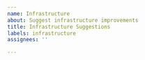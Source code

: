 ```yaml
---
name: Infrastructure
about: Suggest infrastructure improvements
title: Infrastructure Suggestions
labels: infrastructure
assignees: ''

---
```


<!--
Hi! :)
If applicable, please link guides/articles when submitting infrastructure issues.

The markdown syntax for adding links to text is `[text](url)`
-->
